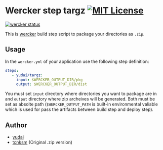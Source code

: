 Wercker step targz [![MIT License](http://img.shields.io/badge/license-MIT-blue.svg?style=flat)](https://github.com/yudai/wercker-step-targz/blob/master/LICENCE)
====

[![wercker status](https://app.wercker.com/status/2731ce0d44665102c1255e2029185029/m "wercker status")](https://app.wercker.com/project/bykey/2731ce0d44665102c1255e2029185029)

This is [wercker](http://wercker.com/) build step script to package your directories as `.zip`. 

## Usage

In the `wercker.yml` of your application use the following step definition:

```yaml
steps:
   - yudai/targz:
     input: $WERCKER_OUTPUT_DIR/pkg
     output: $WERCKER_OUTPUT_DIR/dist
```

You must set `input` directory where directories you want to package are in and `output` directory where zip archeives will be generated. Both must be set as absolte path (`$WERCKER_OUTPUT_PATH` is built-in environmental valiable which is used for pass the artifacts between build step and deploy step). 

## Author

* [yudai](https://github.com/yudai)
* [tcnksm](https://github.com/tcnksm) (Original .zip version)
